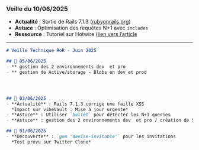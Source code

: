 



### Veille du 10/06/2025
- **Actualité** : Sortie de Rails 7.1.3 ([rubyonrails.org](https://rubyonrails.org))
- **Astuce** : Optimisation des requêtes N+1 avec `includes`
- **Ressource** : Tutoriel sur Hotwire ([lien vers l’article](https://www.hotrails.dev/turbo-rails)


---

```markdown
# Veille Technique RoR - Juin 2025

## 📌 05/06/2025
- ** gestion des 2 environnements dev  et pro
- ** gestion de Active/storage - Blobs en dev et prod 




## 📌 03/06/2025
- **Actualité** : Rails 7.1.3 corrige une faille XSS  
  *Impact sur vibeVault : Mise à jour urgente*  
- **Astuce** : Utiliser `bullet` pour détecter les N+1 queries
- **Astuce** : gestion des 2 environnements dev  et pro / création de SKU 

## 📌 01/06/2025
- **Découverte** : `gem 'devise-invitable'` pour les invitations  
  *Test prévu sur Twitter Clone*  





